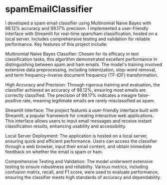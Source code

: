# spamEmailClassifier
 I developed a spam email classifier using Multinomial Naive Bayes with 98.12% accuracy and 99.17% precision. I implemented a user-friendly interface with Streamlit for real-time spam/ham classification, hosted on a local server. Includes comprehensive testing and validation for reliable performance.
Key features of this project include:

Multinomial Naive Bayes Classifier: Chosen for its efficacy in text classification tasks, this algorithm demonstrated excellent performance in distinguishing between spam and ham emails. The model's training involved extensive data preprocessing, including tokenization, stop-word removal, and term frequency-inverse document frequency (TF-IDF) transformation.

High Accuracy and Precision: Through rigorous training and evaluation, the classifier achieved an accuracy of 98.12%, ensuring most emails are correctly classified. The precision of 99.17% indicates a meagre false-positive rate, meaning legitimate emails are rarely misclassified as spam.

Streamlit Interface: The project features a user-friendly interface built with Streamlit, a popular framework for creating interactive web applications. This interface allows users to input email messages and receive instant classification results, enhancing usability and accessibility.

Local Server Deployment: The application is hosted on a local server, ensuring quick and efficient performance. Users can access the classifier through a web browser, input their email content, and obtain immediate feedback on whether the email is spam or ham.

Comprehensive Testing and Validation: The model underwent extensive testing to ensure robustness and reliability. Various metrics, including confusion matrix, recall, and F1 score, were used to evaluate performance, ensuring the classifier meets high standards of accuracy and dependability.


